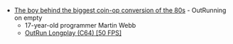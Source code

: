 
* [The boy behind the biggest coin-op conversion of the 80s](https://www.eurogamer.net/articles/2019-10-13-the-boy-behind-the-biggest-coin-op-conversion-of-the-80s) - OutRunning on empty
    * 17-year-old programmer Martin Webb
    * [OutRun Longplay (C64) [50 FPS]](https://www.youtube.com/watch?v=GIwGEDhwayI)
